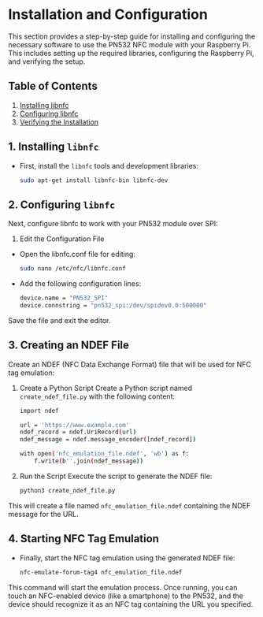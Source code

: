 # Installation and Configuration

This section provides a step-by-step guide for installing and configuring the necessary software to use the PN532 NFC module with your Raspberry Pi. This includes setting up the required libraries, configuring the Raspberry Pi, and verifying the setup.

## Table of Contents

1. [Installing libnfc](#installing-libnfc)
2. [Configuring libnfc](#configuring-libnfc)
3. [Verifying the Installation](#verifying-the-installation)

## 1. Installing `libnfc`

- First, install the `libnfc` tools and development libraries:
    ```bash
    sudo apt-get install libnfc-bin libnfc-dev

## 2. Configuring `libnfc`

Next, configure libnfc to work with your PN532 module over SPI:

1. Edit the Configuration File
- Open the libnfc.conf file for editing:
    ```bash
    sudo nano /etc/nfc/libnfc.conf
- Add the following configuration lines:
    ```bash
    device.name = "PN532_SPI"
    device.connstring = "pn532_spi:/dev/spidev0.0:500000"
Save the file and exit the editor.

## 3. Creating an NDEF File

Create an NDEF (NFC Data Exchange Format) file that will be used for NFC tag emulation:

1. Create a Python Script
Create a Python script named `create_ndef_file.py` with the following content:
    ```bash
    import ndef

    url = 'https://www.example.com'
    ndef_record = ndef.UriRecord(url)
    ndef_message = ndef.message_encoder([ndef_record])

    with open('nfc_emulation_file.ndef', 'wb') as f:
        f.write(b''.join(ndef_message))
2. Run the Script
Execute the script to generate the NDEF file:
    ```bash
    python3 create_ndef_file.py
This will create a file named `nfc_emulation_file.ndef` containing the NDEF message for the URL.

## 4. Starting NFC Tag Emulation

- Finally, start the NFC tag emulation using the generated NDEF file:
    ```bash
    nfc-emulate-forum-tag4 nfc_emulation_file.ndef

This command will start the emulation process. Once running, you can touch an NFC-enabled device (like a smartphone) to the PN532, and the device should recognize it as an NFC tag containing the URL you specified.